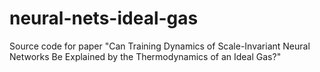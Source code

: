 # neural-nets-ideal-gas
Source code for paper "Can Training Dynamics of Scale-Invariant Neural Networks Be Explained by the Thermodynamics of an Ideal Gas?"
